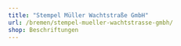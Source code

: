 ```yaml
---
title: "Stempel Müller Wachtstraße GmbH"
url: /bremen/stempel-mueller-wachtstrasse-gmbh/
shop: Beschriftungen
---
```

